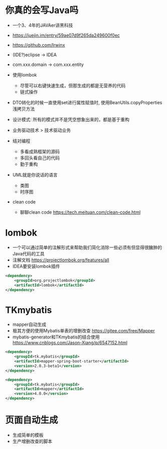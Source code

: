 # 你真的会写Java吗

- 一个3、4年的JAVAer讲黑科技 
- <https://juejin.im/entry/59ae07d9f265da249600f0ec>
- https://github.com/lrwinx
- (IDE?)eclipse -> IDEA
- com.xxx.domain -> com.xxx.entity
- 使用lombok
  - 尽管可以右键快速生成，但那生成的都是无营养的代码
  - 链式操作

- DTO转化的时候一直使用set进行属性赋值时, 使用BeanUtils.copyProperties浅拷贝方法

- 设计模式: 所有的模式并不是凭空想象出来的，都是基于重构
- 业务驱动技术 > 技术驱动业务
- 结对编程

  - 多看成熟框架的源码
  - 多回头看自己的代码
  - 勤于重构

- UML就是你说话的语言

  - 类图
  - 时序图

- clean code

  - 聊聊clean code <https://tech.meituan.com/clean-code.html>

# lombok

- 一个可以通过简单的注解形式来帮助我们简化消除一些必须有但显得很臃肿的Java代码的工具
- 注解文档 <https://projectlombok.org/features/all>
- IDEA要安装lombok插件

```xml
<dependency>
    <groupId>org.projectlombok</groupId>
    <artifactId>lombok</artifactId>
</dependency>
```

# TKmybatis

- mapper自动生成
- 极其方便的使用Mybatis单表的增删改查 https://gitee.com/free/Mapper
- mybatis-generator和TKmybatis的结合使用 <https://www.cnblogs.com/Jason-Xiang/p/6547152.html>

```xml
<dependency>
    <groupId>tk.mybatis</groupId>
    <artifactId>mapper-spring-boot-starter</artifactId>
    <version>2.0.3-beta1</version>
</dependency>

<dependency>
    <groupId>tk.mybatis</groupId>
    <artifactId>mapper</artifactId>
    <version>4.0.0</version>
</dependency>
```

# 页面自动生成

- 生成简单的模板
- 生产增删改查的脚本